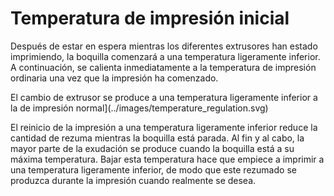 Temperatura de impresión inicial
====
Después de estar en espera mientras los diferentes extrusores han estado imprimiendo, la boquilla comenzará a una temperatura ligeramente inferior. A continuación, se calienta inmediatamente a la temperatura de impresión ordinaria una vez que la impresión ha comenzado.

El cambio de extrusor se produce a una temperatura ligeramente inferior a la de impresión normal](../images/temperature_regulation.svg)

El reinicio de la impresión a una temperatura ligeramente inferior reduce la cantidad de rezuma mientras la boquilla está parada. Al fin y al cabo, la mayor parte de la exudación se produce cuando la boquilla está a su máxima temperatura. Bajar esta temperatura hace que empiece a imprimir a una temperatura ligeramente inferior, de modo que este rezumado se produzca durante la impresión cuando realmente se desea.